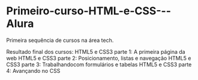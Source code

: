 # Primeiro-curso-HTML-e-CSS---Alura
Primeira sequência de cursos na área tech.

Resultado final dos cursos:
HTML5 e CSS3 parte 1: A primeira página da web
HTML5 e CSS3 parte 2: Posicionamento, listas e navegação
HTML5 e CSS3 parte 3: Trabalhandocom formulários e tabelas
HTML5 e CSS3 parte 4: Avançando no CSS
